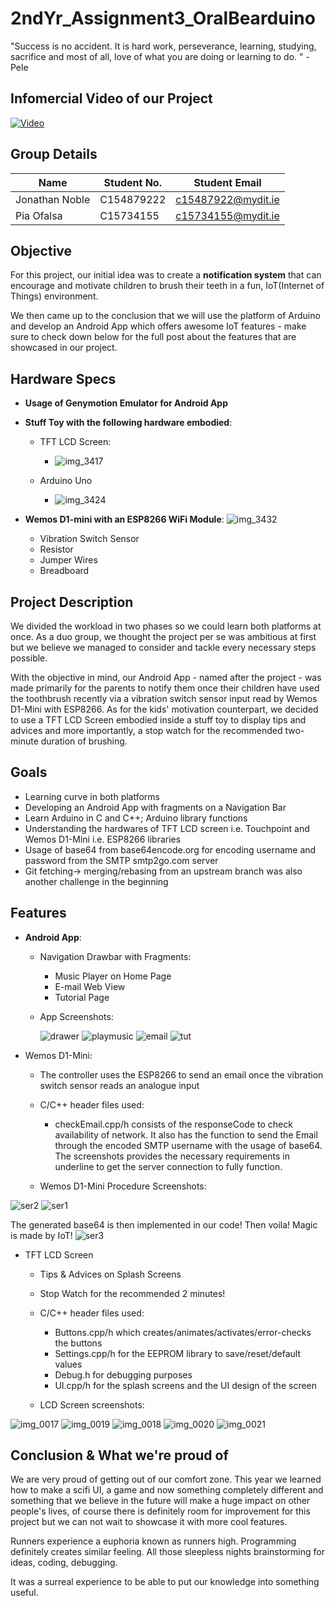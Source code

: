 # 2ndYr_Assignment3_OralBearduino

"Success is no accident. It is hard work, perseverance, learning, studying,
sacrifice and most of all, love of what you are doing or learning to do. "
-Pele

## Infomercial Video of our Project

[![Video](http://img.youtube.com/vi/L_IXU5uO1O4/0.jpg)](https://www.youtube.com/watch?v=L_IXU5uO1O4&t=5s"Video")



## Group Details
| Name | Student No. | Student Email 
| --- | --- | --- |
| Jonathan Noble | C154879222 | c15487922@mydit.ie |
| Pia Ofalsa | C15734155 | c15734155@mydit.ie |

## Objective
For this project, our initial idea was to create a __notification system__ that can encourage and motivate children to brush their teeth in a fun, IoT(Internet of Things) environment. 


We then came up to the conclusion that we will use the platform of Arduino and develop an Android App which offers awesome IoT features - make sure to check down below for the full post about the features that are showcased in our project.


## Hardware Specs 
* __Usage of Genymotion Emulator for Android App__

* __Stuff Toy with the following hardware embodied__:
   *  TFT LCD Screen: 
      *  ![img_3417](https://cloud.githubusercontent.com/assets/18444618/25657799/8b7efa04-2ff7-11e7-839d-c56852fa35b4.JPG)
    
    * Arduino Uno
      * ![img_3424](https://cloud.githubusercontent.com/assets/18444618/25657861/d7437686-2ff7-11e7-818e-778fa2030904.JPG)
    
* __Wemos D1-mini with an ESP8266 WiFi Module__:
![img_3432](https://cloud.githubusercontent.com/assets/18444618/25657895/044f9736-2ff8-11e7-8752-721977766cfe.JPG)
  * Vibration Switch Sensor
  * Resistor
  * Jumper Wires
  * Breadboard
  

## Project Description
We divided the workload in two phases so we could learn both platforms at once. As a duo group, we thought the project per se was ambitious at first but we believe we managed to consider and tackle every necessary steps possible. 

With the objective in mind, our Android App - named after the project -  was made primarily for the parents to notify them once their children have used the toothbrush recently via a vibration switch sensor input read by Wemos D1-Mini with ESP8266. As for the kids' motivation counterpart, we decided to use a TFT LCD Screen embodied inside a stuff toy to display tips and advices and more importantly, a stop watch for the recommended two-minute duration of brushing.

## Goals
* Learning curve in both platforms
* Developing an Android App with fragments on a Navigation Bar
* Learn Arduino in C and C++; Arduino library functions
* Understanding the hardwares of TFT LCD screen i.e. Touchpoint and Wemos D1-Mini i.e. ESP8266 libraries
* Usage of base64 from base64encode.org for encoding username and password from the SMTP smtp2go.com server
* Git fetching-> merging/rebasing from an upstream branch was also another challenge in the beginning

## Features
* __Android App__:
  * Navigation Drawbar with Fragments:
    * Music Player on Home Page
    * E-mail Web View
    * Tutorial Page
    
    
  * App Screenshots:
  
      ![drawer](https://cloud.githubusercontent.com/assets/18444618/25658366/6ac5ae22-2ffa-11e7-92f6-0c6066334560.JPG)
      ![playmusic](https://cloud.githubusercontent.com/assets/18444618/25658368/6acaa364-2ffa-11e7-8ec7-6740983d6b32.JPG)
      ![email](https://cloud.githubusercontent.com/assets/18444618/25658367/6ac666e6-2ffa-11e7-8b78-7e3718481949.JPG)
      ![tut](https://cloud.githubusercontent.com/assets/18444618/25658365/6ac221a8-2ffa-11e7-9dbc-6d298329c59a.JPG)

* Wemos D1-Mini:
  * The controller uses the ESP8266 to send an email once the vibration switch sensor reads an analogue input
  * C/C++ header files used:
    - checkEmail.cpp/h consists of the responseCode to check availability of network. It also has the function to send the Email through the encoded SMTP username with the usage of base64. The screenshots provides the necessary requirements in underline to get the server connection to fully function. 

  * Wemos D1-Mini Procedure Screenshots:


![ser2](https://cloud.githubusercontent.com/assets/18444618/25829064/e50bdf3a-344b-11e7-8bbb-b9e984c9f848.png)
![ser1](https://cloud.githubusercontent.com/assets/18444618/25829065/e50c30b6-344b-11e7-9585-4165a8995346.png)

The generated base64 is then implemented in our code! Then voila! Magic is made by IoT!
![ser3](https://cloud.githubusercontent.com/assets/18444618/25829063/e506278e-344b-11e7-8ce1-dfa192f0d862.png)

* TFT LCD Screen
  * Tips & Advices on Splash Screens
  * Stop Watch for the recommended 2 minutes!
  * C/C++ header files used:
    - Buttons.cpp/h which creates/animates/activates/error-checks the buttons
    - Settings.cpp/h for the EEPROM library to save/reset/default values
    - Debug.h for debugging purposes
    - UI.cpp/h for the splash screens and the UI design of the screen

  * LCD Screen screenshots:

![img_0017](https://cloud.githubusercontent.com/assets/18444618/25666713/33d12d50-3019-11e7-880b-09b8921300f9.JPG)
![img_0019](https://cloud.githubusercontent.com/assets/18444618/25666709/33886700-3019-11e7-995f-7e99ad53199d.JPG)
![img_0018](https://cloud.githubusercontent.com/assets/18444618/25666708/33821102-3019-11e7-81bd-9df804d27bd4.JPG)
![img_0020](https://cloud.githubusercontent.com/assets/18444618/25666711/33a4f708-3019-11e7-9c90-a365008c7794.JPG)
![img_0021](https://cloud.githubusercontent.com/assets/18444618/25666712/33b2d2e2-3019-11e7-8eaa-3e6818151ce0.JPG)


## Conclusion & What we're proud of
We are very proud of getting out of our comfort zone. This year we learned how to make a scifi UI, a game and now something completely different and something that we believe in the future will make a huge impact on other people's lives, of course there is definitely room for improvement for this project but we can not wait to showcase it with more cool features.  

Runners experience a euphoria known as runners high. Programming definitely creates similar feeling. All those sleepless nights brainstorming for ideas, coding, debugging. 

It was a surreal experience to be able to put our knowledge into something useful.


